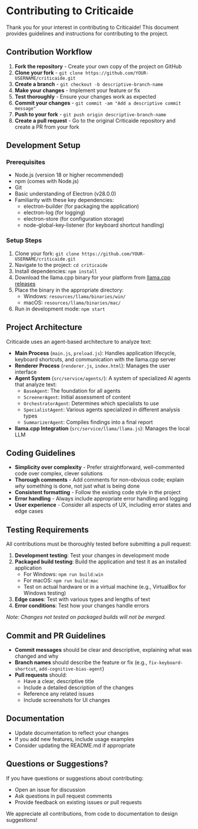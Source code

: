 # Contributing to Criticaide

Thank you for your interest in contributing to Criticaide! This document provides guidelines and instructions for contributing to the project.

## Contribution Workflow

1. **Fork the repository** - Create your own copy of the project on GitHub
2. **Clone your fork** - `git clone https://github.com/YOUR-USERNAME/criticaide.git`
3. **Create a branch** - `git checkout -b descriptive-branch-name`
4. **Make your changes** - Implement your feature or fix
5. **Test thoroughly** - Ensure your changes work as expected
6. **Commit your changes** - `git commit -am "Add a descriptive commit message"`
7. **Push to your fork** - `git push origin descriptive-branch-name`
8. **Create a pull request** - Go to the original Criticaide repository and create a PR from your fork

## Development Setup

### Prerequisites
- Node.js (version 18 or higher recommended)
- npm (comes with Node.js)
- Git
- Basic understanding of Electron (v28.0.0)
- Familiarity with these key dependencies:
  - electron-builder (for packaging the application)
  - electron-log (for logging)
  - electron-store (for configuration storage)
  - node-global-key-listener (for keyboard shortcut handling)

### Setup Steps
1. Clone your fork: `git clone https://github.com/YOUR-USERNAME/criticaide.git`
2. Navigate to the project: `cd criticaide`
3. Install dependencies: `npm install`
4. Download the llama.cpp binary for your platform from [llama.cpp releases](https://github.com/ggerganov/llama.cpp/releases)
5. Place the binary in the appropriate directory:
   - Windows: `resources/llama/binaries/win/`
   - macOS: `resources/llama/binaries/mac/`
6. Run in development mode: `npm start`

## Project Architecture

Criticaide uses an agent-based architecture to analyze text:

- **Main Process** (`main.js`, `preload.js`): Handles application lifecycle, keyboard shortcuts, and communication with the llama.cpp server
- **Renderer Process** (`renderer.js`, `index.html`): Manages the user interface
- **Agent System** (`src/service/agents/`): A system of specialized AI agents that analyze text:
  - `BaseAgent`: The foundation for all agents
  - `ScreenerAgent`: Initial assessment of content 
  - `OrchestratorAgent`: Determines which specialists to use
  - `SpecialistAgent`: Various agents specialized in different analysis types
  - `SummarizerAgent`: Compiles findings into a final report
- **llama.cpp Integration** (`src/service/llama/llama.js`): Manages the local LLM

## Coding Guidelines

- **Simplicity over complexity** - Prefer straightforward, well-commented code over complex, clever solutions
- **Thorough comments** - Add comments for non-obvious code; explain *why* something is done, not just what is being done
- **Consistent formatting** - Follow the existing code style in the project
- **Error handling** - Always include appropriate error handling and logging
- **User experience** - Consider all aspects of UX, including error states and edge cases

## Testing Requirements

All contributions must be thoroughly tested before submitting a pull request:

1. **Development testing**: Test your changes in development mode
2. **Packaged build testing**: Build the application and test it as an installed application
   - For Windows: `npm run build:win`
   - For macOS: `npm run build:mac`
   - Test on actual hardware or in a virtual machine (e.g., VirtualBox for Windows testing)
3. **Edge cases**: Test with various types and lengths of text
4. **Error conditions**: Test how your changes handle errors

*Note: Changes not tested on packaged builds will not be merged.*

## Commit and PR Guidelines

- **Commit messages** should be clear and descriptive, explaining what was changed and why
- **Branch names** should describe the feature or fix (e.g., `fix-keyboard-shortcut`, `add-cognitive-bias-agent`)
- **Pull requests** should:
  - Have a clear, descriptive title
  - Include a detailed description of the changes
  - Reference any related issues
  - Include screenshots for UI changes

## Documentation

- Update documentation to reflect your changes
- If you add new features, include usage examples
- Consider updating the README.md if appropriate

## Questions or Suggestions?

If you have questions or suggestions about contributing:

- Open an issue for discussion
- Ask questions in pull request comments
- Provide feedback on existing issues or pull requests

We appreciate all contributions, from code to documentation to design suggestions!
